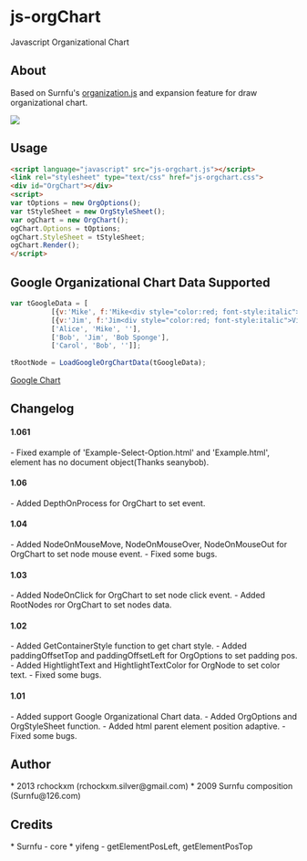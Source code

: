 js-orgChart
========

Javascript Organizational Chart

<h2><a name="about" class="anchor" href="#about"><span class="mini-icon mini-icon-link"></span></a>About</h2>

Based on Surnfu's <a href="http://www.on-cn.com">organization.js</a> and expansion feature for draw organizational chart.

<img src="http://i.imgur.com/Z3p0xJB.png" />

<h2><a name="usage" class="anchor" href="#usage"><span class="mini-icon mini-icon-link"></span></a>Usage</h2>

```html
<script language="javascript" src="js-orgchart.js"></script>
<link rel="stylesheet" type="text/css" href="js-orgchart.css">
<div id="OrgChart"></div>
<script>
var tOptions = new OrgOptions();
var tStyleSheet = new OrgStyleSheet();
var ogChart = new OrgChart();
ogChart.Options = tOptions;
ogChart.StyleSheet = tStyleSheet;
ogChart.Render();
</script>
```
<h2><a name="usage" class="anchor" href="#usage"><span class="mini-icon mini-icon-link"></span></a>Google Organizational Chart Data Supported</h2>

```js
var tGoogleData = [
          [{v:'Mike', f:'Mike<div style="color:red; font-style:italic">President</div>'}, '', 'The President'],
          [{v:'Jim', f:'Jim<div style="color:red; font-style:italic">Vice President</div>'}, 'Mike', 'VP'],
          ['Alice', 'Mike', ''],
          ['Bob', 'Jim', 'Bob Sponge'],
          ['Carol', 'Bob', '']];
 
tRootNode = LoadGoogleOrgChartData(tGoogleData);
```

<a href="https://developers.google.com/chart/interactive/docs/gallery/orgchart">Google Chart</a>

<h2><a name="about" class="anchor" href="#about"><span class="mini-icon mini-icon-link"></span></a>Changelog</h2>

<h4>1.061</h4>
- Fixed example of 'Example-Select-Option.html' and 'Example.html', element has no document object(Thanks seanybob).

<h4>1.06</h4>
- Added DepthOnProcess for OrgChart to set event.

<h4>1.04</h4>
- Added NodeOnMouseMove, NodeOnMouseOver, NodeOnMouseOut for OrgChart to set node mouse event.
- Fixed some bugs.

<h4>1.03</h4>
- Added NodeOnClick for OrgChart to set node click event.
- Added RootNodes ror OrgChart to set nodes data.

<h4>1.02</h4/>
- Added GetContainerStyle function to get chart style.
- Added paddingOffsetTop and paddingOffsetLeft for OrgOptions to set padding pos.
- Added HightlightText and HightlightTextColor for OrgNode to set color text.
- Fixed some bugs.

<h4>1.01</h4/>
- Added support Google Organizational Chart data. 
- Added OrgOptions and OrgStyleSheet function.
- Added html parent element position adaptive.
- Fixed some bugs.

<h2><a name="author" class="anchor" href="#author"><span class="mini-icon mini-icon-link"></span></a>Author</h2>
* 2013 rchockxm (rchockxm.silver@gmail.com)
* 2009 Surnfu composition (Surnfu@126.com)

<h2><a name="credits" class="anchor" href="#credits"><span class="mini-icon mini-icon-link"></span></a>Credits</h2>
* Surnfu - core
* yifeng - getElementPosLeft, getElementPosTop
